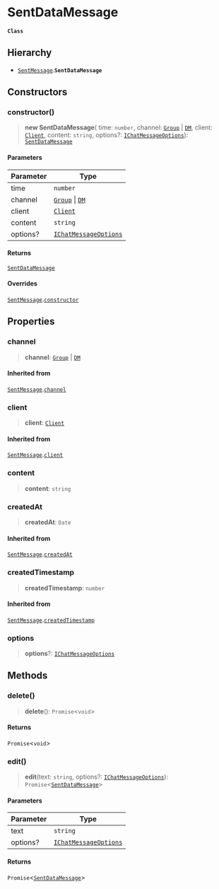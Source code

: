 # SentDataMessage

**`Class`**

## Hierarchy

* [`SentMessage`](class.sentmessage.md).**`SentDataMessage`**

## Constructors

### constructor()

> **new SentDataMessage**( time: `number`, channel: [`Group`](class.group.md) | [`DM`](class.dm.md), client: [`Client`](class.client.md), content: `string`, options?: [`IChatMessageOptions`](broken-reference)): [`SentDataMessage`](class.sentdatamessage.md)

#### Parameters

| Parameter | Type                                             |
| --------- | ------------------------------------------------ |
| time      | `number`                                         |
| channel   | [`Group`](class.group.md) \| [`DM`](class.dm.md) |
| client    | [`Client`](class.client.md)                      |
| content   | `string`                                         |
| options?  | [`IChatMessageOptions`](broken-reference)        |

#### Returns

[`SentDataMessage`](class.sentdatamessage.md)

#### Overrides

[`SentMessage`](class.sentmessage.md).[`constructor`](class.sentmessage.md#constructor)

## Properties

### channel

> **channel**: [`Group`](class.group.md) | [`DM`](class.dm.md)

#### Inherited from

[`SentMessage`](class.sentmessage.md).[`channel`](class.sentmessage.md#channel)

### client

> **client**: [`Client`](class.client.md)

#### Inherited from

[`SentMessage`](class.sentmessage.md).[`client`](class.sentmessage.md#client)

### content

> **content**: `string`

### createdAt

> **createdAt**: `Date`

#### Inherited from

[`SentMessage`](class.sentmessage.md).[`createdAt`](class.sentmessage.md#createdat)

### createdTimestamp

> **createdTimestamp**: `number`

#### Inherited from

[`SentMessage`](class.sentmessage.md).[`createdTimestamp`](class.sentmessage.md#createdtimestamp)

### options

> **options**?: [`IChatMessageOptions`](broken-reference)

## Methods

### delete()

> **delete**(): `Promise`<`void`>

#### Returns

`Promise`<`void`>

### edit()

> **edit**(text: `string`, options?: [`IChatMessageOptions`](broken-reference)): `Promise`<[`SentDataMessage`](class.sentdatamessage.md)>

#### Parameters

| Parameter | Type                                      |
| --------- | ----------------------------------------- |
| text      | `string`                                  |
| options?  | [`IChatMessageOptions`](broken-reference) |

#### Returns

`Promise`<[`SentDataMessage`](class.sentdatamessage.md)>
